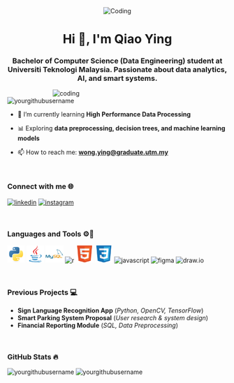 <p align="center"><img align="center" alt="Coding" width="200" src="me.jpeg"></p>

<h1 align="center">Hi 👋, I'm Qiao Ying</h1>
<h3 align="center">Bachelor of Computer Science (Data Engineering) student at Universiti Teknologi Malaysia. Passionate about data analytics, AI, and smart systems.</h3>
<img align="right" alt="coding" width="400" src="https://i.pinimg.com/originals/fc/71/63/fc71635c7f1b09ed30413f59bb749582.gif"></a>

<p align="left"> <img src="https://komarev.com/ghpvc/?username=qiaoying1014&label=Profile%20views&color=0e75b6&style=flat" alt="yourgithubusername" /> </p>

- 🌱 I’m currently learning **High Performance Data Processing**  

- 📊 Exploring **data preprocessing, decision trees, and machine learning models**  

- 📫 How to reach me: **wong.ying@graduate.utm.my**  
<br>

<h3 align="left">Connect with me 🌐</h3>
<p align="left">
<a href="https://www.linkedin.com/in/qiao-ying-wong-6701b4181/" target="blank"><img align="center" src="https://raw.githubusercontent.com/rahuldkjain/github-profile-readme-generator/master/src/images/icons/Social/linked-in-alt.svg" alt="linkedin" height="40" width="50" /></a>
<a href="https://www.instagram.com/qiaoyingggggg/" target="blank"><img align="center" src="https://raw.githubusercontent.com/rahuldkjain/github-profile-readme-generator/master/src/images/icons/Social/instagram.svg" alt="instagram" height="40" width="50" /></a>
</p>
<br>

<h3 align="left">Languages and Tools ⚙️🚀</h3>
<p align="left">
<img src="https://raw.githubusercontent.com/devicons/devicon/master/icons/python/python-original.svg" alt="python" width="40" height="40"/>
<img src="https://raw.githubusercontent.com/devicons/devicon/master/icons/java/java-original.svg" alt="java" width="40" height="40"/>
<img src="https://raw.githubusercontent.com/devicons/devicon/master/icons/mysql/mysql-original-wordmark.svg" alt="mysql" width="40" height="40"/>
<img src="https://upload.wikimedia.org/wikipedia/commons/thumb/1/1b/R_logo.svg/256px-R_logo.svg.png" alt="r" width="40" height="40"/>
<img src="https://raw.githubusercontent.com/devicons/devicon/master/icons/html5/html5-original.svg" alt="html5" width="40" height="40"/>
<img src="https://raw.githubusercontent.com/devicons/devicon/master/icons/css3/css3-original.svg" alt="css3" width="40" height="40"/>
<img src="https://upload.wikimedia.org/wikipedia/commons/thumb/6/6a/JavaScript-logo.png/256px-JavaScript-logo.png" alt="javascript" width="40" height="40"/>
<img src="https://www.vectorlogo.zone/logos/figma/figma-icon.svg" alt="figma" width="40" height="40"/>
<img src="https://upload.wikimedia.org/wikipedia/commons/thumb/3/3e/Diagrams.net_Logo.svg/768px-Diagrams.net_Logo.svg.png" alt="draw.io" width="40" height="40"/>
</p>
<br>

### Previous Projects 💻
- **Sign Language Recognition App** (_Python, OpenCV, TensorFlow_)  
- **Smart Parking System Proposal** (_User research & system design_)  
- **Financial Reporting Module** (_SQL, Data Preprocessing_)  
<br>

### GitHub Stats 🔥
<img src="https://github-readme-stats.vercel.app/api?username=qiaoying1014&show_icons=true&locale=en" alt="yourgithubusername" >
<img src="https://github-readme-streak-stats.herokuapp.com/?user=qiaoying1014&" alt="yourgithubusername" >

